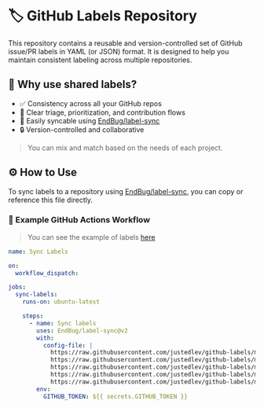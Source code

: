 # 🏷️ GitHub Labels Repository

This repository contains a reusable and version-controlled set of GitHub issue/PR labels in YAML (or JSON) format. 
It is designed to help you maintain consistent labeling across multiple repositories.

## 📌 Why use shared labels?

- ✅ Consistency across all your GitHub repos
- 🎯 Clear triage, prioritization, and contribution flows
- 🔁 Easily syncable using [EndBug/label-sync](https://github.com/EndBug/label-sync)
- 🔒 Version-controlled and collaborative

> You can mix and match based on the needs of each project.

## ⚙️ How to Use

To sync labels to a repository using [EndBug/label-sync](https://github.com/EndBug/label-sync), you can copy or reference this file directly.

### 🔁 Example GitHub Actions Workflow

> You can see the example of labels [here](https://github.com/justedlev/github-labels/labels)


```yaml
name: Sync Labels

on:
  workflow_dispatch:

jobs:
  sync-labels:
    runs-on: ubuntu-latest

    steps:
      - name: Sync labels
        uses: EndBug/label-sync@v2
        with:
          config-file: |
            https://raw.githubusercontent.com/justedlev/github-labels/main/area.yml
            https://raw.githubusercontent.com/justedlev/github-labels/main/status.yml
            https://raw.githubusercontent.com/justedlev/github-labels/main/language.yml
            https://raw.githubusercontent.com/justedlev/github-labels/main/type.yml
            https://raw.githubusercontent.com/justedlev/github-labels/main/priority.yml
        env:
          GITHUB_TOKEN: ${{ secrets.GITHUB_TOKEN }}
